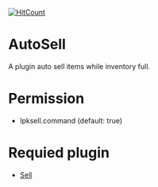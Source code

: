 [![HitCount](http://hits.dwyl.io/LamPocketVN/AutoSell.svg)](http://hits.dwyl.io/LamPocketVN/AutoSell)
# AutoSell
A plugin auto sell items while inventory full.
# Permission
 * lpksell.command (default: true)
# Requied plugin
 * [Sell](https://github.com/Muqsit/Sell)

